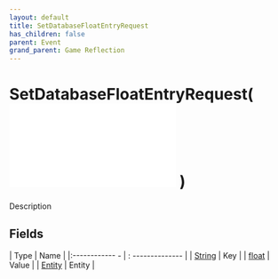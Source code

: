 ```yaml
---
layout: default
title: SetDatabaseFloatEntryRequest
has_children: false
parent: Event
grand_parent: Game Reflection
---
```

# SetDatabaseFloatEntryRequest( ![ EntityEventBase ](game-reflection/events/entity_event_base.md) )
Description 

## Fields
| Type | Name |
|:------------ - | : -------------- |
| [String](game-reflection/components/string.md) | Key |
| [float](game-reflection/components/float.md) | Value |
| [Entity](game-reflection/classes/entity.md) | Entity |

